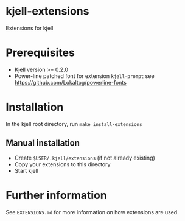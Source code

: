 kjell-extensions
================

Extensions for kjell

# Prerequisites

* Kjell version >= 0.2.0
* Power-line patched font for extension `kjell-prompt`
  see https://github.com/Lokaltog/powerline-fonts

# Installation

In the kjell root directory, run `make install-extensions`

## Manual installation

* Create `$USER/.kjell/extensions` (if not already existing)
* Copy your extensions to this directory
* Start kjell


# Further information

See `EXTENSIONS.md` for more information on how extensions are used. 